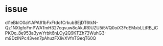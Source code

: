 # issue

dl1eBkIO0aY:APA91bFxFtdofCrkubBEjDT6tkN-Qz1NXIgfoFmPWATmH327cqvuw8cAkJR0UZU5i5VQ0oiX3FdEMxbLLtRB_iCPKOq_8e953a3ywYrblt6nLOy2Q9KTZh73WuhG3-m9DzINPc43ven7pAhuzFXlivXVfnTGeqT60Q
